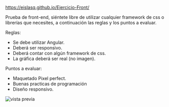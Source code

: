 
https://eislasq.github.io/Ejercicio-Front/



Prueba de front-end, siéntete libre de utilizar cualquier framework de css o librerías que necesites, a continuación las reglas y los puntos a evaluar.

Reglas:
- Se debe utilizar Angular.
- Deberá ser responsivo.
- Deberá contar con algún framework de css.
- La gráfica deberá ser real (no imagen).

Puntos a evaluar:
- Maquetado Pixel perfect.
- Buenas practicas de programación
- Diseño responsivo.

![vista previa](https://eislasq.github.io/Ejercicio-Front/img/ejercicio%20front-end.png)
